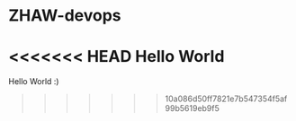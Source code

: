 # ZHAW-devops
<<<<<<< HEAD
Hello World
=======
Hello World :)
>>>>>>> 10a086d50ff7821e7b547354f5af99b5619eb9f5
